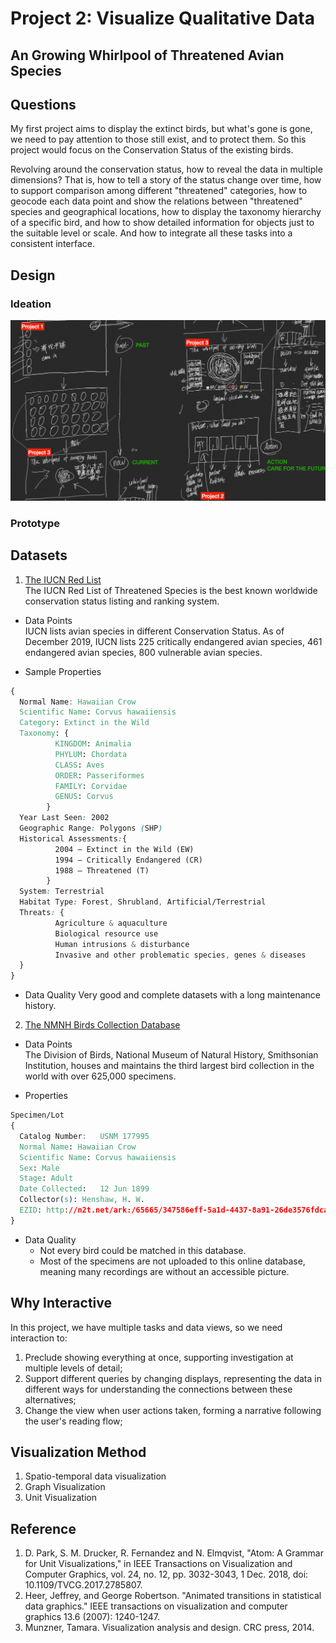 # Project 2: Visualize Qualitative Data
## An Growing Whirlpool of Threatened Avian Species

## Questions
My first project aims to display the extinct birds, but what's gone is gone, we need to pay attention to those still exist, and to protect them. So this project would focus on the Conservation Status of the existing birds.

Revolving around the conservation status, how to reveal the data in multiple dimensions? That is, how to tell a story of the status change over time, how to support comparison among different "threatened" categories, how to geocode each data point and show the relations between "threatened" species and geographical locations, how to display the taxonomy hierarchy of a specific bird, and how to show detailed information for objects just to the suitable level or scale. And how to integrate all these tasks into a consistent interface.

## Design 

### Ideation
![Sketch](./img/sketch.png)

### Prototype

## Datasets
1. [The IUCN Red List](https://www.iucnredlist.org)  
The IUCN Red List of Threatened Species is the best known worldwide conservation status listing and ranking system. 

- Data Points  
IUCN lists avian species in different Conservation Status. As of December 2019, IUCN lists 225 critically endangered avian species, 461 endangered avian species, 800 vulnerable avian species. 

- Sample Properties 
```CSS
{
  Normal Name: Hawaiian Crow
  Scientific Name: Corvus hawaiiensis
  Category: Extinct in the Wild
  Taxonomy: {
          KINGDOM: Animalia
          PHYLUM: Chordata
          CLASS: Aves
          ORDER: Passeriformes
          FAMILY: Corvidae
          GENUS: Corvus
        }
  Year Last Seen: 2002
  Geographic Range: Polygons (SHP)
  Historical Assessments:{
          2004 — Extinct in the Wild (EW)
          1994 — Critically Endangered (CR)
          1988 — Threatened (T)
        }
  System: Terrestrial
  Habitat Type: Forest, Shrubland, Artificial/Terrestrial
  Threats: {
          Agriculture & aquaculture
          Biological resource use
          Human intrusions & disturbance
          Invasive and other problematic species, genes & diseases
  }
}
```
- Data Quality
Very good and complete datasets with a long maintenance history.

2. [The NMNH Birds Collection Database](https://collections.nmnh.si.edu/search/birds/)
- Data Points  
The Division of Birds, National Museum of Natural History, Smithsonian Institution, houses and maintains the third largest bird collection in the world with over 625,000 specimens.

- Properties
```CSS
Specimen/Lot
{
  Catalog Number:	USNM 177995
  Normal Name: Hawaiian Crow
  Scientific Name: Corvus hawaiiensis
  Sex: Male
  Stage: Adult
  Date Collected:	12 Jun 1899
  Collector(s):	Henshaw, H. W.
  EZID:	http://n2t.net/ark:/65665/347586eff-5a1d-4437-8a91-26de3576fdca
}
```

- Data Quality
  - Not every bird could be matched in this database. 
  - Most of the specimens are not uploaded to this online database, meaning many recordings are without an accessible picture.

## Why Interactive
In this project, we have multiple tasks and data views, so we need interaction to:
1. Preclude showing everything at once, supporting investigation at multiple levels of detail;
2. Support different queries by changing displays, representing the data in different ways for understanding the connections between these alternatives;
3. Change the view when user actions taken, forming a narrative following the user's reading flow;

## Visualization Method
1. Spatio-temporal data visualization
2. Graph Visualization
3. Unit Visualization

## Reference
1. D. Park, S. M. Drucker, R. Fernandez and N. Elmqvist, "Atom: A Grammar for Unit Visualizations," in IEEE Transactions on Visualization and Computer Graphics, vol. 24, no. 12, pp. 3032-3043, 1 Dec. 2018, doi: 10.1109/TVCG.2017.2785807.
2. Heer, Jeffrey, and George Robertson. "Animated transitions in statistical data graphics." IEEE transactions on visualization and computer graphics 13.6 (2007): 1240-1247.
3. Munzner, Tamara. Visualization analysis and design. CRC press, 2014.